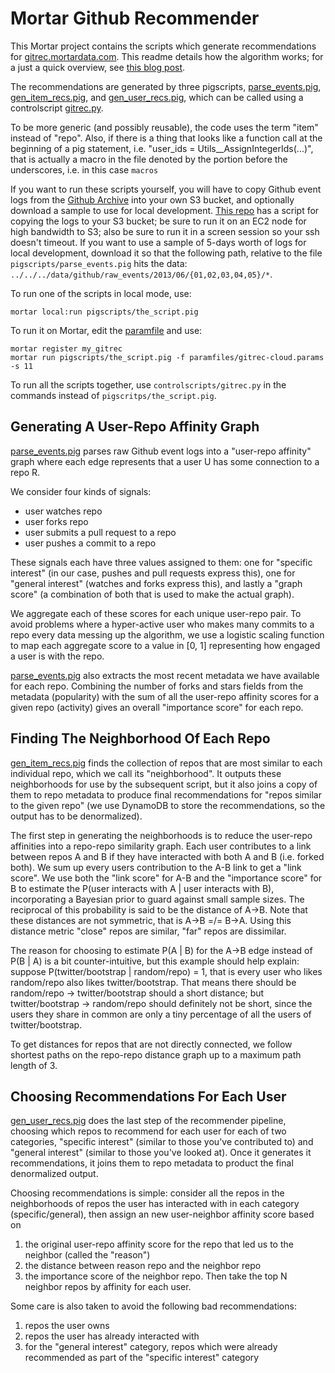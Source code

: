 # Mortar Github Recommender

This Mortar project contains the scripts which generate recommendations for [gitrec.mortardata.com](http://gitrec.mortardata.com/). This readme details how the algorithm works; for a just a quick overview, see [this blog post](http://blog.mortardata.com/post/53294300530/gitrec-your-personalized-github-repo-recommender).

The recommendations are generated by three pigscripts, [parse_events.pig](pigscripts/parse_events.pig), [gen_item_recs.pig](pigscripts/gen_item_recs.pig), and [gen_user_recs.pig](pigscripts/gen_user_recs.pig), which can be called using a controlscript [gitrec.py](controlscripts/gitrec.py).

To be more generic (and possibly reusable), the code uses the term "item" instead of "repo". Also, if there is a thing that looks like a function call at the beginning of a pig statement, i.e. "user_ids = Utils__AssignIntegerIds(...)", that is actually a macro in the file denoted by the portion before the underscores, i.e. in this case `macros`

If you want to run these scripts yourself, you will have to copy Github event logs from the [Github Archive](http://www.githubarchive.org/) into your own S3 bucket, and optionally download a sample to use for local development. [This repo](https://github.com/MarkRoddy/github-data) has a script for copying the logs to your S3 bucket; be sure to run it on an EC2 node for high bandwidth to S3; also be sure to run it in a screen session so your ssh doesn't timeout. If you want to use a sample of 5-days worth of logs for local development, download it so that the following path, relative to the file `pigscripts/parse_events.pig` hits the data: `../../../data/github/raw_events/2013/06/{01,02,03,04,05}/*`.

To run one of the scripts in local mode, use:

    mortar local:run pigscripts/the_script.pig

To run it on Mortar, edit the [paramfile](paramfiles/gitrec-cloud.params) and use:

	mortar register my_gitrec
    mortar run pigscripts/the_script.pig -f paramfiles/gitrec-cloud.params -s 11

To run all the scripts together, use `controlscripts/gitrec.py` in the commands instead of `pigscritps/the_script.pig`.

## Generating A User-Repo Affinity Graph

[parse_events.pig](pigscripts/parse_events.pig) parses raw Github event logs into a "user-repo affinity" graph where each edge represents that a user U has some connection to a repo R.

We consider four kinds of signals:

- user watches repo
- user forks repo
- user submits a pull request to a repo
- user pushes a commit to a repo

These signals each have three values assigned to them: one for "specific interest" (in our case, pushes and pull requests express this), one for "general interest" (watches and forks express this), and lastly a "graph score" (a combination of both that is used to make the actual graph).

We aggregate each of these scores for each unique user-repo pair. To avoid problems where a hyper-active user who makes many commits to a repo every data messing up the algorithm, we use a logistic scaling function to map each aggregate score to a value in [0, 1] representing how engaged a user is with the repo.

[parse_events.pig](pigscripts/parse_events.pig) also extracts the most recent metadata we have available for each repo. Combining the number of forks and stars fields from the metadata (popularity) with the sum of all the user-repo affinity scores for a given repo (activity) gives an overall "importance score" for each repo.

## Finding The Neighborhood Of Each Repo

[gen_item_recs.pig](pigscripts/gen_item_recs.pig) finds the collection of repos that are most similar to each individual repo, which we call its "neighborhood". It outputs these neighborhoods for use by the subsequent script, but it also joins a copy of them to repo metadata to produce final recommendations for "repos similar to the given repo" (we use DynamoDB to store the recommendations, so the output has to be denormalized).

The first step in generating the neighborhoods is to reduce the user-repo affinities into a repo-repo similarity graph. Each user contributes to a link between repos A and B if they have interacted with both A and B (i.e. forked both). We sum up every users contribution to the A-B link to get a "link score". We use both the "link score" for A-B and the "importance score" for B to estimate the P(user interacts with A | user interacts with B), incorporating a Bayesian prior to guard against small sample sizes. The reciprocal of this probability is said to be the distance of A->B. Note that these distances are not symmetric, that is A->B =/= B->A. Using this distance metric "close" repos are similar, "far" repos are dissimilar.

The reason for choosing to estimate P(A | B) for the A->B edge instead of P(B | A) is a bit counter-intuitive, but this example should help explain: suppose P(twitter/bootstrap | random/repo) = 1, that is every user who likes random/repo also likes twitter/bootstrap. That means there should be random/repo -> twitter/bootstrap should a short distance; but twitter/bootstrap -> random/repo should definitely not be short, since the users they share in common are only a tiny percentage of all the users of twitter/bootstrap.

To get distances for repos that are not directly connected, we follow shortest paths on the repo-repo distance graph up to a maximum path length of 3.

## Choosing Recommendations For Each User

[gen_user_recs.pig](pigscripts/gen_user_recs.pig) does the last step of the recommender pipeline, choosing which repos to recommend for each user for each of two categories, "specific interest" (similar to those you've contributed to) and "general interest" (similar to those you've looked at). Once it generates it recommendations, it joins them to repo metadata to product the final denormalized output.

Choosing recommendations is simple: consider all the repos in the neighborhoods of repos the user has interacted with in each category (specific/general), then assign an new user-neighbor affinity score based on

1. the original user-repo affinity score for the repo that led us to the neighbor (called the "reason")
2. the distance between reason repo and the neighbor repo
3. the importance score of the neighbor repo. Then take the top N neighbor repos by affinity for each user.

Some care is also taken to avoid the following bad recommendations:

1. repos the user owns
2. repos the user has already interacted with
3. for the "general interest" category, repos which were already recommended as part of the "specific interest" category
